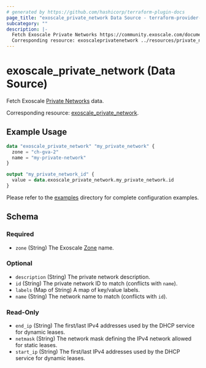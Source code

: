 ```yaml
---
# generated by https://github.com/hashicorp/terraform-plugin-docs
page_title: "exoscale_private_network Data Source - terraform-provider-exoscale"
subcategory: ""
description: |-
  Fetch Exoscale Private Networks https://community.exoscale.com/documentation/compute/private-networks/ data.
  Corresponding resource: exoscaleprivatenetwork ../resources/private_network.md.
---
```


# exoscale_private_network (Data Source)

Fetch Exoscale [Private Networks](https://community.exoscale.com/documentation/compute/private-networks/) data.

Corresponding resource: [exoscale_private_network](../resources/private_network.md).

## Example Usage

```terraform
data "exoscale_private_network" "my_private_network" {
  zone = "ch-gva-2"
  name = "my-private-network"
}

output "my_private_network_id" {
  value = data.exoscale_private_network.my_private_network.id
}
```

Please refer to the [examples](https://github.com/exoscale/terraform-provider-exoscale/tree/master/examples/)
directory for complete configuration examples.

<!-- schema generated by tfplugindocs -->
## Schema

### Required

- `zone` (String) The Exoscale [Zone](https://www.exoscale.com/datacenters/) name.

### Optional

- `description` (String) The private network description.
- `id` (String) The private network ID to match (conflicts with `name`).
- `labels` (Map of String) A map of key/value labels.
- `name` (String) The network name to match (conflicts with `id`).

### Read-Only

- `end_ip` (String) The first/last IPv4 addresses used by the DHCP service for dynamic leases.
- `netmask` (String) The network mask defining the IPv4 network allowed for static leases.
- `start_ip` (String) The first/last IPv4 addresses used by the DHCP service for dynamic leases.



